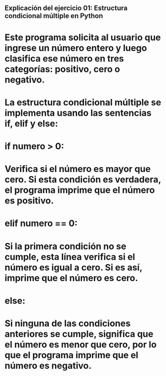 
## Explicación del ejercicio 01: Estructura condicional múltiple en Python
   
   # Este programa solicita al usuario que ingrese un número entero y luego clasifica ese número en tres categorías: positivo, cero o negativo.
   
   # La estructura condicional múltiple se implementa usando las sentencias if, elif y else:
   
   # if numero > 0:
   
   # Verifica si el número es mayor que cero. Si esta condición es verdadera, el programa imprime que el número es positivo.
   
   # elif numero == 0:
   
   # Si la primera condición no se cumple, esta línea verifica si el número es igual a cero. Si es así, imprime que el número es cero.
   
   # else:
   # Si ninguna de las condiciones anteriores se cumple, significa que el número es menor que cero, por lo que el programa imprime que el número es negativo.